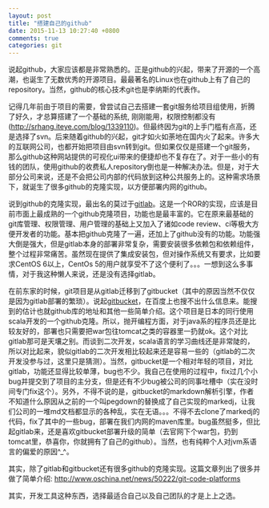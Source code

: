 ```yaml
---
layout: post
title: "搭建自己的github"
date: 2015-11-13 10:27:40 +0800
comments: true
categories: git
---
```


说起github，大家应该都是非常熟悉的。正是github的兴起，带来了开源的一个高潮，也诞生了无数优秀的开源项目。最最著名的Linux也在github上有了自己的repository。当然，github的核心技术git也是李纳斯的代表作。

记得几年前由于项目的需要，曾尝试自己去搭建一套git服务给项目组使用，折腾了好久，才总算搭建了一个基础的系统, 刚刚能用，权限控制都没有(<http://srhang.iteye.com/blog/1339110>)。但最终因为git的上手门槛有点高，还是选择了svn。后来随着github的兴起，git才如火如荼地在国内火了起来。许多大的互联网公司，也都开始把项目由svn转到git。但如果仅仅是搭建一个git服务，那么github这种网站提供的可视化ui带来的便捷却也不复存在了。对于一些小的有钱的团队，使用github的收费私人repository倒也是一种解决办法。但是，对于大部分公司来说，还是不会把公司内部的代码放到这种公共服务上的。这种需求场景下，就诞生了很多github的克隆实现，以方便部署内网的github。

<!--more-->

说到github的克隆实现，最出名的莫过于[gitlab](https://gitlab.com)。这是一个ROR的实现，应该是目前市面上最成熟的一个github克隆项目，功能也是最丰富的。它在原来最基础的git库管理、权限管理、用户管理的基础上又加入了诸如code review、ci等极大方便开发者的功能。基本把github克隆了一遍，还加上了github没有的功能。功能强大倒是强大，但是gitlab本身的部署非常复杂，需要安装很多依赖包和依赖组件，整个过程非常痛苦。虽然现在提供了集成安装包，但对操作系统又有要求，比如要求CentOS 6以上，CentOs 5的用户就享受不了这个便利了。。。一想到这么多事情，对于我这种懒人来说，还是没有选择gitlab。

在前东家的时候，git项目是从gitlab迁移到了gitbucket（其中的原因当然不仅仅是因为gitlab部署的繁琐）。说起[gitbucket](https://gitbucket.github.io/gitbucket-news/)，在百度上也搜不出什么信息来。能搜到的估计也就github库的地址和其他一些简单介绍。这个项目是日本的同行使用scala开发的一个github克隆。所以，抛开编程方面，对于java系的程序员还是比较友好的，部署也只需要把war包往tomcat之类的容器里一扔就ok。这个对比gitlab那可是天壤之别。而谈到二次开发，scala语言的学习曲线还是非常陡的，所以对比起来，貌似gitlab的二次开发相比较起来还是容易一些的（gitlab的二次开发没参与过，这里只是猜测）。当然，gitbucket是一个相对年轻的项目，对比gitlab，功能还显得比较单薄，bug也不少。我自己在使用的过程中，fix过几个小bug并提交到了项目的主分支，但是还有不少bug被公司的同事吐槽中（实在没时间专门fix这个）。另外，不得不说的是，gitbucket的markdown解析引擎，作者不知道什么原因从之前的一个叫pegdown的替换成了自己实现的markedj，让我们公司的一堆md文档都显示的各种乱，实在无语。。。不得不去clone了markedj的代码，fix了其中的一些bug，部署在我们内网的maven库里。bug虽然挺多，但比起gitlab来，还是喜欢gitbucket部署升级的简单（去官网下个war包，扔到tomcat里，恭喜你，你就拥有了自己的github）。当然，也有纯粹个人对jvm系语言的偏爱的原因^_^。

其实，除了gitlab和gitbucket还有很多github的克隆实现。这篇文章列出了很多并做了简单介绍:
<http://www.oschina.net/news/50222/git-code-platforms>

其实，开发工具这种东西，选择最适合自己以及自己团队的才是上上之选。
